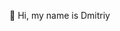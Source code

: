 👋 Hi, my name is Dmitriy

<!---
Sazukiro/Sazukiro is a ✨ special ✨ repository because its `README.md` (this file) appears on your GitHub profile.
You can click the Preview link to take a look at your changes.
--->
